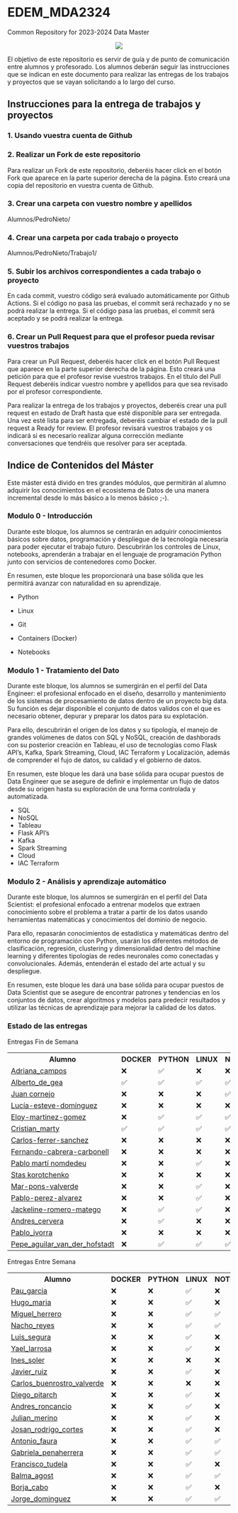 # EDEM_MDA2324
Common Repository for 2023-2024 Data Master

<div align=center><img src="https://edem.eu/wp-content/uploads/2019/11/peces_edem.png" /></div>

El objetivo de este repositorio es servir de guía y de punto de comunicación entre alumnos y profesorado. Los alumnos deberán seguir las instrucciones que se indican en este documento para realizar las entregas de los trabajos y proyectos que se vayan solicitando a lo largo del curso.

## Instrucciones para la entrega de trabajos y proyectos

### 1. Usando vuestra cuenta de Github
### 2. Realizar un Fork de este repositorio

Para realizar un Fork de este repositorio, deberéis hacer click en el botón Fork que aparece en la parte superior derecha de la página. Esto creará una copia del repositorio en vuestra cuenta de Github.

### 3. Crear una carpeta con vuestro nombre y apellidos

Alumnos/PedroNieto/

### 4. Crear una carpeta por cada trabajo o proyecto

Alumnos/PedroNieto/Trabajo1/

### 5. Subir los archivos correspondientes a cada trabajo o proyecto

En cada commit, vuestro código será evaluado automáticamente por Github Actions. Si el código no pasa las pruebas, el commit será rechazado y no se podrá realizar la entrega. Si el código pasa las pruebas, el commit será aceptado y se podrá realizar la entrega.


### 6. Crear un Pull Request para que el profesor pueda revisar vuestros trabajos

Para crear un Pull Request, deberéis hacer click en el botón Pull Request que aparece en la parte superior derecha de la página. Esto creará una petición para que el profesor revise vuestros trabajos. En el título del Pull Request deberéis indicar vuestro nombre y apellidos para que sea revisado por el profesor correspondiente.

Para realizar la entrega de los trabajos y proyectos, deberéis crear una pull request en estado de Draft hasta que esté disponible para ser entregada. Una vez esté lista para ser entregada, deberéis cambiar el estado de la pull request a Ready for review. El profesor revisará vuestros trabajos y os indicará si es necesario realizar alguna corrección mediante conversaciones que tendréis que resolver para ser aceptada.

## Indice de Contenidos del Máster

Este máster está divido en tres grandes módulos, que permitirán al alumno adquirir los conocimientos en el ecosistema de Datos de una manera incremental desde lo más básico a lo menos básico ;-).

### Modulo 0 - Introducción 
Durante este bloque, los alumnos se centrarán en adquirir conocimientos básicos sobre datos, programación y despliegue de la tecnología necesaria para poder ejecutar el trabajo futuro. Descubrirán los controles de Linux, notebooks, aprenderán a trabajar en el lenguaje de programación Python junto con servicios de contenedores como Docker.

En resumen, este bloque les proporcionará una base sólida que les permitirá avanzar con naturalidad en su aprendizaje.

- Python

- Linux

- Git

- Containers (Docker)

- Notebooks

### Modulo 1 - Tratamiento del Dato
Durante este bloque, los alumnos se sumergirán en el perfil del Data Engineer: el profesional enfocado en el diseño, desarrollo y mantenimiento de los sistemas de procesamiento de datos dentro de un proyecto big data. Su función es dejar disponible el conjunto de datos validos con el que es necesario obtener, depurar y preparar los datos para su explotación.

Para ello, descubrirán el origen de los datos y su tipología, el manejo de grandes volúmenes de datos con SQL y NoSQL, creación de dashborads con su posterior creación en Tableau, el uso de tecnologías como Flask API’s, Kafka, Spark Streaming, Cloud, IAC Terraform y Localización, además de comprender el fujo de datos, su calidad y el gobierno de datos.

En resumen, este bloque les dará una base sólida para ocupar puestos de Data Engineer que se asegure de definir e implementar un flujo de datos desde su origen hasta su exploración de una forma controlada y automatizada.

- SQL
- NoSQL
- Tableau
- Flask API’s
- Kafka
- Spark Streaming
- Cloud
- IAC Terraform


### Modulo 2 - Análisis y aprendizaje automático

Durante este bloque, los alumnos se sumergirán en el perfil del Data Scientist: el profesional enfocado a entrenar modelos que extraen conocimiento sobre el problema a tratar a partir de los datos usando herramientas matemáticas y conocimientos del dominio de negocio.

Para ello, repasarán conocimientos de estadística y matemáticas dentro del entorno de programación con Python, usarán los diferentes métodos de clasificación, regresión, clustering y dimensionalidad dentro del machine learning y diferentes tipologías de redes neuronales como conectadas y convolucionales. Además, entenderán el estado del arte actual y su despliegue.

En resumen, este bloque les dará una base sólida para ocupar puestos de Data Scientist que se asegure de encontrar patrones y tendencias en los conjuntos de datos, crear algoritmos y modelos para predecir resultados y utilizar las técnicas de aprendizaje para mejorar la calidad de los datos.

### Estado de las entregas
Entregas Fin de Semana
<table><tr><th>Alumno</th><th>DOCKER</th><th>PYTHON</th><th>LINUX</th><th>NOTEBOOKS</th><th>AHORCADO</th><th>SQL</th></tr><tr><td><a href='https://github.com/a10pepo/EDEM_MDA2324/tree/main/Alumnos/FS/Adriana_Campos'>Adriana_campos</a></td><td>❌</td><td>✅</td><td>❌</td><td>❌</td><td>✅</td><td>❌</td></tr><tr><td><a href='https://github.com/a10pepo/EDEM_MDA2324/tree/main/Alumnos/FS/ALBERTO_DE_GEA'>Alberto_de_gea</a></td><td>✅</td><td>✅</td><td>✅</td><td>✅</td><td>✅</td><td>✅</td></tr><tr><td><a href='https://github.com/a10pepo/EDEM_MDA2324/tree/main/Alumnos/FS/JUAN CORNEJO'>Juan cornejo</a></td><td>❌</td><td>❌</td><td>❌</td><td>✅</td><td>✅</td><td>❌</td></tr><tr><td><a href='https://github.com/a10pepo/EDEM_MDA2324/tree/main/Alumnos/FS/Lucía-Esteve-Domínguez'>Lucía-esteve-domínguez</a></td><td>❌</td><td>❌</td><td>❌</td><td>❌</td><td>✅</td><td>❌</td></tr><tr><td><a href='https://github.com/a10pepo/EDEM_MDA2324/tree/main/Alumnos/FS/ELOY-MARTINEZ-GOMEZ'>Eloy-martinez-gomez</a></td><td>❌</td><td>✅</td><td>✅</td><td>✅</td><td>✅</td><td>❌</td></tr><tr><td><a href='https://github.com/a10pepo/EDEM_MDA2324/tree/main/Alumnos/FS/CRISTIAN_MARTY'>Cristian_marty</a></td><td>✅</td><td>✅</td><td>✅</td><td>✅</td><td>✅</td><td>✅</td></tr><tr><td><a href='https://github.com/a10pepo/EDEM_MDA2324/tree/main/Alumnos/FS/CARLOS-FERRER-SANCHEZ'>Carlos-ferrer-sanchez</a></td><td>❌</td><td>❌</td><td>❌</td><td>❌</td><td>✅</td><td>❌</td></tr><tr><td><a href='https://github.com/a10pepo/EDEM_MDA2324/tree/main/Alumnos/FS/FERNANDO-CABRERA-CARBONELL'>Fernando-cabrera-carbonell</a></td><td>❌</td><td>❌</td><td>❌</td><td>❌</td><td>❌</td><td>❌</td></tr><tr><td><a href='https://github.com/a10pepo/EDEM_MDA2324/tree/main/Alumnos/FS/Pablo Martí Nomdedeu'>Pablo martí nomdedeu</a></td><td>❌</td><td>❌</td><td>✅</td><td>❌</td><td>✅</td><td>❌</td></tr><tr><td><a href='https://github.com/a10pepo/EDEM_MDA2324/tree/main/Alumnos/FS/Stas Korotchenko'>Stas korotchenko</a></td><td>❌</td><td>❌</td><td>❌</td><td>❌</td><td>✅</td><td>✅</td></tr><tr><td><a href='https://github.com/a10pepo/EDEM_MDA2324/tree/main/Alumnos/FS/MAR-PONS-VALVERDE'>Mar-pons-valverde</a></td><td>❌</td><td>❌</td><td>✅</td><td>❌</td><td>✅</td><td>❌</td></tr><tr><td><a href='https://github.com/a10pepo/EDEM_MDA2324/tree/main/Alumnos/FS/PABLO-PEREZ-ALVAREZ'>Pablo-perez-alvarez</a></td><td>❌</td><td>❌</td><td>✅</td><td>❌</td><td>✅</td><td>❌</td></tr><tr><td><a href='https://github.com/a10pepo/EDEM_MDA2324/tree/main/Alumnos/FS/JACKELINE-ROMERO-MATEGO'>Jackeline-romero-matego</a></td><td>❌</td><td>✅</td><td>✅</td><td>❌</td><td>✅</td><td>❌</td></tr><tr><td><a href='https://github.com/a10pepo/EDEM_MDA2324/tree/main/Alumnos/FS/ANDRES_CERVERA'>Andres_cervera</a></td><td>❌</td><td>✅</td><td>❌</td><td>❌</td><td>✅</td><td>❌</td></tr><tr><td><a href='https://github.com/a10pepo/EDEM_MDA2324/tree/main/Alumnos/FS/Pablo_Ivorra'>Pablo_ivorra</a></td><td>❌</td><td>❌</td><td>❌</td><td>❌</td><td>❌</td><td>❌</td></tr><tr><td><a href='https://github.com/a10pepo/EDEM_MDA2324/tree/main/Alumnos/FS/Pepe_Aguilar_van_der_Hofstadt'>Pepe_aguilar_van_der_hofstadt</a></td><td>❌</td><td>✅</td><td>✅</td><td>✅</td><td>✅</td><td>❌</td></tr></table>

Entregas Entre Semana
<table><tr><th>Alumno</th><th>DOCKER</th><th>PYTHON</th><th>LINUX</th><th>NOTEBOOKS</th><th>AHORCADO</th><th>SQL</th></tr><tr><td><a href='https://github.com/a10pepo/EDEM_MDA2324/tree/main/Alumnos/ES/Pau_Garcia'>Pau_garcia</a></td><td>❌</td><td>❌</td><td>✅</td><td>❌</td><td>❌</td><td>❌</td></tr><tr><td><a href='https://github.com/a10pepo/EDEM_MDA2324/tree/main/Alumnos/ES/HUGO_MARIA'>Hugo_maria</a></td><td>❌</td><td>❌</td><td>✅</td><td>❌</td><td>❌</td><td>❌</td></tr><tr><td><a href='https://github.com/a10pepo/EDEM_MDA2324/tree/main/Alumnos/ES/Miguel_Herrero'>Miguel_herrero</a></td><td>❌</td><td>❌</td><td>✅</td><td>✅</td><td>❌</td><td>❌</td></tr><tr><td><a href='https://github.com/a10pepo/EDEM_MDA2324/tree/main/Alumnos/ES/NACHO_REYES'>Nacho_reyes</a></td><td>❌</td><td>❌</td><td>✅</td><td>✅</td><td>❌</td><td>❌</td></tr><tr><td><a href='https://github.com/a10pepo/EDEM_MDA2324/tree/main/Alumnos/ES/Luis_Segura'>Luis_segura</a></td><td>❌</td><td>❌</td><td>✅</td><td>❌</td><td>❌</td><td>❌</td></tr><tr><td><a href='https://github.com/a10pepo/EDEM_MDA2324/tree/main/Alumnos/ES/Yael_Larrosa'>Yael_larrosa</a></td><td>❌</td><td>❌</td><td>✅</td><td>❌</td><td>❌</td><td>❌</td></tr><tr><td><a href='https://github.com/a10pepo/EDEM_MDA2324/tree/main/Alumnos/ES/INES_SOLER'>Ines_soler</a></td><td>❌</td><td>❌</td><td>❌</td><td>❌</td><td>❌</td><td>❌</td></tr><tr><td><a href='https://github.com/a10pepo/EDEM_MDA2324/tree/main/Alumnos/ES/Javier_Ruiz'>Javier_ruiz</a></td><td>❌</td><td>❌</td><td>✅</td><td>❌</td><td>❌</td><td>❌</td></tr><tr><td><a href='https://github.com/a10pepo/EDEM_MDA2324/tree/main/Alumnos/ES/CARLOS_BUENROSTRO_VALVERDE'>Carlos_buenrostro_valverde</a></td><td>❌</td><td>❌</td><td>❌</td><td>❌</td><td>❌</td><td>❌</td></tr><tr><td><a href='https://github.com/a10pepo/EDEM_MDA2324/tree/main/Alumnos/ES/Diego_Pitarch'>Diego_pitarch</a></td><td>❌</td><td>❌</td><td>✅</td><td>❌</td><td>❌</td><td>❌</td></tr><tr><td><a href='https://github.com/a10pepo/EDEM_MDA2324/tree/main/Alumnos/ES/ANDRES_RONCANCIO'>Andres_roncancio</a></td><td>❌</td><td>❌</td><td>✅</td><td>❌</td><td>❌</td><td>❌</td></tr><tr><td><a href='https://github.com/a10pepo/EDEM_MDA2324/tree/main/Alumnos/ES/JULIAN_MERINO'>Julian_merino</a></td><td>❌</td><td>❌</td><td>✅</td><td>❌</td><td>❌</td><td>❌</td></tr><tr><td><a href='https://github.com/a10pepo/EDEM_MDA2324/tree/main/Alumnos/ES/Josan_Rodrigo_Cortes'>Josan_rodrigo_cortes</a></td><td>❌</td><td>❌</td><td>✅</td><td>❌</td><td>❌</td><td>❌</td></tr><tr><td><a href='https://github.com/a10pepo/EDEM_MDA2324/tree/main/Alumnos/ES/ANTONIO_FAURA'>Antonio_faura</a></td><td>❌</td><td>❌</td><td>✅</td><td>✅</td><td>❌</td><td>❌</td></tr><tr><td><a href='https://github.com/a10pepo/EDEM_MDA2324/tree/main/Alumnos/ES/Gabriela_Penaherrera'>Gabriela_penaherrera</a></td><td>❌</td><td>❌</td><td>✅</td><td>✅</td><td>❌</td><td>❌</td></tr><tr><td><a href='https://github.com/a10pepo/EDEM_MDA2324/tree/main/Alumnos/ES/Francisco_Tudela'>Francisco_tudela</a></td><td>❌</td><td>❌</td><td>✅</td><td>❌</td><td>❌</td><td>❌</td></tr><tr><td><a href='https://github.com/a10pepo/EDEM_MDA2324/tree/main/Alumnos/ES/BALMA_AGOST'>Balma_agost</a></td><td>❌</td><td>❌</td><td>✅</td><td>✅</td><td>❌</td><td>❌</td></tr><tr><td><a href='https://github.com/a10pepo/EDEM_MDA2324/tree/main/Alumnos/ES/BORJA_CABO'>Borja_cabo</a></td><td>❌</td><td>❌</td><td>✅</td><td>❌</td><td>❌</td><td>❌</td></tr><tr><td><a href='https://github.com/a10pepo/EDEM_MDA2324/tree/main/Alumnos/ES/Jorge_Dominguez'>Jorge_dominguez</a></td><td>❌</td><td>❌</td><td>✅</td><td>✅</td><td>❌</td><td>❌</td></tr></table>
